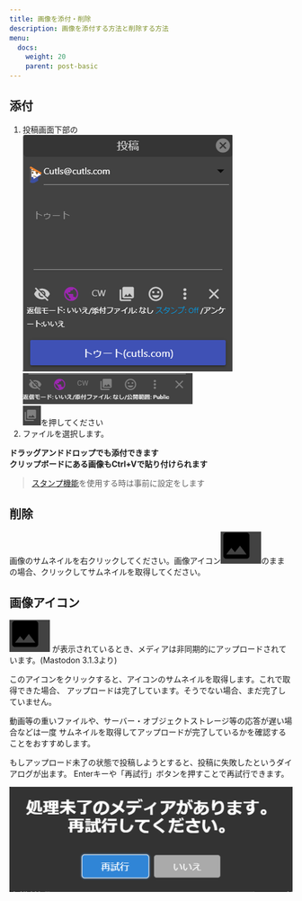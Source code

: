 ```yaml
---
title: 画像を添付・削除
description: 画像を添付する方法と削除する方法
menu:
  docs:
    weight: 20
    parent: post-basic
---
```


## 添付

1. 投稿画面下部の  
![toot3](https://raw.githubusercontent.com/cutls/TheDeskDocs/master/media/toot3.png)  
![toot7](https://raw.githubusercontent.com/cutls/TheDeskDocs/master/media/toot7.png)  
![toot12](https://raw.githubusercontent.com/cutls/TheDeskDocs/master/media/toot12.png)を押してください
1. ファイルを選択します。

__ドラッグアンドドロップでも添付できます__  
__クリップボードにある画像もCtrl+Vで貼り付けられます__

> [スタンプ機能](/post/plus/stamp)を使用する時は事前に設定をします

## 削除

画像のサムネイルを右クリックしてください。画像アイコン![toot26](https://raw.githubusercontent.com/cutls/TheDeskDocs/master/media/toot26.png)のままの場合、クリックしてサムネイルを取得してください。

## 画像アイコン

![toot26](https://raw.githubusercontent.com/cutls/TheDeskDocs/master/media/toot26.png)
が表示されているとき、メディアは非同期的にアップロードされています。(Mastodon 3.1.3より)

このアイコンをクリックすると、アイコンのサムネイルを取得します。これで取得できた場合、
アップロードは完了しています。そうでない場合、まだ完了していません。

動画等の重いファイルや、サーバー・オブジェクトストレージ等の応答が遅い場合などは一度
サムネイルを取得してアップロードが完了しているかを確認することをおすすめします。

もしアップロード未了の状態で投稿しようとすると、投稿に失敗したというダイアログが出ます。
Enterキーや「再試行」ボタンを押すことで再試行できます。

![toot28](https://raw.githubusercontent.com/cutls/TheDeskDocs/master/media/toot28.png)
